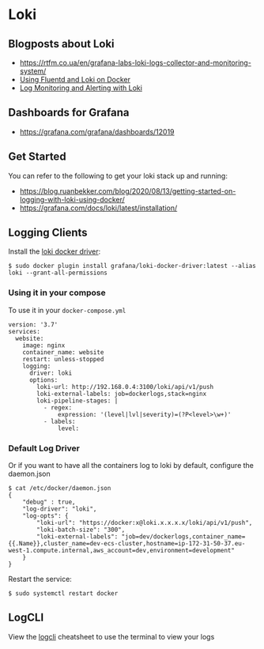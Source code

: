 # Loki

## Blogposts about Loki
- https://rtfm.co.ua/en/grafana-labs-loki-logs-collector-and-monitoring-system/
- [Using Fluentd and Loki on Docker](https://dev.to/thakkaryash94/docker-container-logs-using-fluentd-and-grafana-loki-a15)
- [Log Monitoring and Alerting with Loki](https://www.infracloud.io/blogs/grafana-loki-log-monitoring-alerting/)

## Dashboards for Grafana
- https://grafana.com/grafana/dashboards/12019

## Get Started

You can refer to the following to get your loki stack up and running:
- https://blog.ruanbekker.com/blog/2020/08/13/getting-started-on-logging-with-loki-using-docker/
- https://grafana.com/docs/loki/latest/installation/

## Logging Clients

Install the [loki docker driver](https://grafana.com/docs/loki/latest/clients/docker-driver/):

```
$ sudo docker plugin install grafana/loki-docker-driver:latest --alias loki --grant-all-permissions
```

### Using it in your compose

To use it in your `docker-compose.yml`

```
version: '3.7'
services:
  website:
    image: nginx
    container_name: website
    restart: unless-stopped
    logging:
      driver: loki
      options:
        loki-url: http://192.168.0.4:3100/loki/api/v1/push
        loki-external-labels: job=dockerlogs,stack=nginx
        loki-pipeline-stages: |
          - regex:
              expression: '(level|lvl|severity)=(?P<level>\w+)'
          - labels:
              level:
```

### Default Log Driver

Or if you want to have all the containers log to loki by default, configure the daemon.json

```
$ cat /etc/docker/daemon.json
{
    "debug" : true,
    "log-driver": "loki",
    "log-opts": {
        "loki-url": "https://docker:x@loki.x.x.x.x/loki/api/v1/push",
        "loki-batch-size": "300",
        "loki-external-labels": "job=dev/dockerlogs,container_name={{.Name}},cluster_name=dev-ecs-cluster,hostname=ip-172-31-50-37.eu-west-1.compute.internal,aws_account=dev,environment=development"
    }
}
```

Restart the service:

```
$ sudo systemctl restart docker
```

## LogCLI

View the [logcli](logcli/README.md) cheatsheet to use the terminal to view your logs
